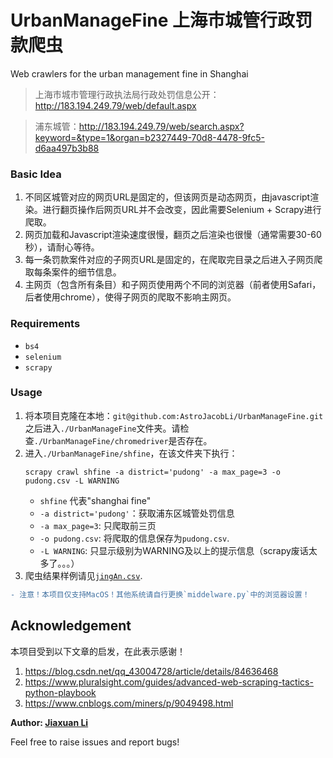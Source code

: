 # UrbanManageFine 上海市城管行政罚款爬虫
Web crawlers for the urban management fine in Shanghai 

> 上海市城市管理行政执法局行政处罚信息公开：http://183.194.249.79/web/default.aspx

> 浦东城管：http://183.194.249.79/web/search.aspx?keyword=&type=1&organ=b2327449-70d8-4478-9fc5-d6aa497b3b88

### Basic Idea
1. 不同区城管对应的网页URL是固定的，但该网页是动态网页，由javascript渲染。进行翻页操作后网页URL并不会改变，因此需要Selenium + Scrapy进行爬取。
2. 网页加载和Javascript渲染速度很慢，翻页之后渲染也很慢（通常需要30-60秒），请耐心等待。
3. 每一条罚款案件对应的子网页URL是固定的，在爬取完目录之后进入子网页爬取每条案件的细节信息。
4. 主网页（包含所有条目）和子网页使用两个不同的浏览器（前者使用Safari，后者使用chrome），使得子网页的爬取不影响主网页。


### Requirements
- `bs4`
- `selenium`
- `scrapy`

### Usage
1. 将本项目克隆在本地：`git@github.com:AstroJacobLi/UrbanManageFine.git` 之后进入`./UrbanManageFine`文件夹。请检查`./UrbanManageFine/chromedriver`是否存在。
2. 进入`./UrbanManageFine/shfine`，在该文件夹下执行：
    ```
    scrapy crawl shfine -a district='pudong' -a max_page=3 -o pudong.csv -L WARNING
    ```
    - `shfine` 代表"shanghai fine"
    - `-a district='pudong'`：获取浦东区城管处罚信息
    - `-a max_page=3`: 只爬取前三页
    - `-o pudong.csv`: 将爬取的信息保存为`pudong.csv`.
    - `-L WARNING`: 只显示级别为WARNING及以上的提示信息（scrapy废话太多了。。。）
3. 爬虫结果样例请见[`jingAn.csv`](https://github.com/AstroJacobLi/UrbanManageFine/blob/main/jingAn.csv).

```diff
- 注意！本项目仅支持MacOS！其他系统请自行更换`middelware.py`中的浏览器设置！
```

## Acknowledgement
本项目受到以下文章的启发，在此表示感谢！
1. https://blog.csdn.net/qq_43004728/article/details/84636468
2. https://www.pluralsight.com/guides/advanced-web-scraping-tactics-python-playbook
3. https://www.cnblogs.com/miners/p/9049498.html

**Author: [Jiaxuan Li](mailto:jiaxuanl@princeton.edu)**

Feel free to raise issues and report bugs!